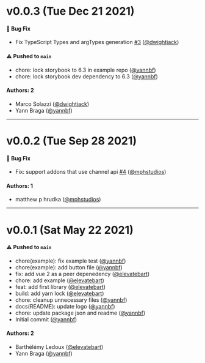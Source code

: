 # v0.0.3 (Tue Dec 21 2021)

#### 🐛 Bug Fix

- Fix TypeScript Types and argTypes generation [#3](https://github.com/storybookjs/testing-vue/pull/3) ([@dwightjack](https://github.com/dwightjack))

#### ⚠️ Pushed to `main`

- chore: lock storybook to 6.3 in example repo ([@yannbf](https://github.com/yannbf))
- chore: lock storybook dev dependency to 6.3 ([@yannbf](https://github.com/yannbf))

#### Authors: 2

- Marco Solazzi ([@dwightjack](https://github.com/dwightjack))
- Yann Braga ([@yannbf](https://github.com/yannbf))

---

# v0.0.2 (Tue Sep 28 2021)

#### 🐛 Bug Fix

- Fix: support addons that use channel api [#4](https://github.com/storybookjs/testing-vue/pull/4) ([@mphstudios](https://github.com/mphstudios))

#### Authors: 1

- matthew p hrudka ([@mphstudios](https://github.com/mphstudios))

---

# v0.0.1 (Sat May 22 2021)

#### ⚠️ Pushed to `main`

- chore(example): fix example test ([@yannbf](https://github.com/yannbf))
- chore(example): add button file ([@yannbf](https://github.com/yannbf))
- fix: add vue 2 as a peer depenedency ([@elevatebart](https://github.com/elevatebart))
- chore: add example ([@elevatebart](https://github.com/elevatebart))
- feat: add first library ([@elevatebart](https://github.com/elevatebart))
- build: add yarn lock ([@elevatebart](https://github.com/elevatebart))
- chore: cleanup unnecessary files ([@yannbf](https://github.com/yannbf))
- docs(README): update logo ([@yannbf](https://github.com/yannbf))
- chore: update package json and readme ([@yannbf](https://github.com/yannbf))
- Initial commit ([@yannbf](https://github.com/yannbf))

#### Authors: 2

- Barthélémy Ledoux ([@elevatebart](https://github.com/elevatebart))
- Yann Braga ([@yannbf](https://github.com/yannbf))
